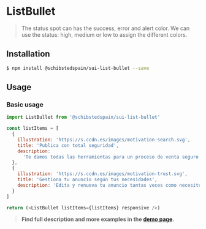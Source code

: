 # ListBullet

> The status spot can has the success, error and alert color.
> We can use the status: high, medium or low to assign the different colors.

<!-- ![](./assets/preview.png) -->

## Installation

```sh
$ npm install @schibstedspain/sui-list-bullet --save
```

## Usage

### Basic usage
```js
import ListBullet from '@schibstedspain/sui-list-bullet'

const listItems = [
  {
    illustration: 'https://s.ccdn.es/images/motivation-search.svg',
    title: 'Publica con total seguridad',
    description:
      'Te damos todas las herramientas para un proceso de venta seguro'
  },
  {
    illustration: 'https://s.ccdn.es/images/motivation-trust.svg',
    title: 'Gestiona tu anuncio según tus necesidades',
    description: 'Edita y renueva tu anuncio tantas veces como necesites'
  }
]

return (<ListBullet listItems={listItems} responsive />)
```


> **Find full description and more examples in the [demo page](#).**
